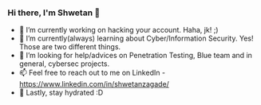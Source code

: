 ### Hi there, I'm Shwetan 👋 

- 🔭 I’m currently working on hacking your account. Haha, jk! ;)
- 🌱 I’m currently(always) learning about Cyber/Information Security. Yes! Those are two different things.
- 🤔 I’m looking for help/advices on Penetration Testing, Blue team and in general, cybersec projects.
- 📫 Feel free to reach out to me on LinkedIn - https://www.linkedin.com/in/shwetanzagade/
- 🧃 Lastly, stay hydrated :D

<!--
**shwetan-zagade/shwetan-zagade** is a ✨ _special_ ✨ repository because its `README.md` (this file) appears on your GitHub profile.

Here are some ideas to get you started:

- 🔭 I’m currently working on ...
- 🌱 I’m currently learning ...
- 👯 I’m looking to collaborate on ...
- 🤔 I’m looking for help with ...
- 💬 Ask me about ...
- 📫 How to reach me: ...
- 😄 Pronouns: ...
- ⚡ Fun fact: ...
-->
